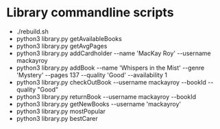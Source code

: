 # Library commandline scripts

- ./rebuild.sh
- python3 library.py getAvailableBooks
- python3 library.py getAvgPages
- python3 library.py addCardholder --name 'MacKay Roy' --username mackayroy
- python3 library.py addBook --name 'Whispers in the Mist' --genre 'Mystery' --pages 137 --quality 'Good' --availability 1
- python3 library.py checkOutBook --username mackayroy --bookId --quality "Good"
- python3 library.py returnBook --username mackayroy --bookId
- python3 library.py getNewBooks --username 'mackayroy'
- python3 library.py mostPopular
- python3 library.py bestCarer
